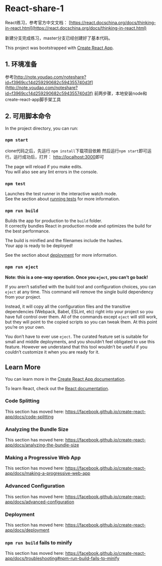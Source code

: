 # React-share-1

React练习，参考官方中文文档：
[https://react.docschina.org/docs/thinking-in-react.html](https://react.docschina.org/docs/thinking-in-react.html)

新建分支完成练习，master分支已经创建好了基本代码。

This project was bootstrapped with [Create React App](https://github.com/facebook/create-react-app).


## 1. 环境准备
参考[http://note.youdao.com/noteshare?id=f3969cc14d259290682c594355740d3f](http://note.youdao.com/noteshare?id=f3969cc14d259290682c594355740d3f)
前两步骤，本地安装node和create-react-app脚手架工具

## 2. 可用脚本命令

In the project directory, you can run:

### `npm start`
clone代码之后，先运行
`npm install`下载项目依赖
然后运行`npm start`即可运行。运行成功后，打开：
[http://localhost:3000](http://localhost:3000)即可<br>

The page will reload if you make edits.<br>
You will also see any lint errors in the console.

### `npm test`

Launches the test runner in the interactive watch mode.<br>
See the section about [running tests](https://facebook.github.io/create-react-app/docs/running-tests) for more information.

### `npm run build`

Builds the app for production to the `build` folder.<br>
It correctly bundles React in production mode and optimizes the build for the best performance.

The build is minified and the filenames include the hashes.<br>
Your app is ready to be deployed!

See the section about [deployment](https://facebook.github.io/create-react-app/docs/deployment) for more information.

### `npm run eject`

**Note: this is a one-way operation. Once you `eject`, you can’t go back!**

If you aren’t satisfied with the build tool and configuration choices, you can `eject` at any time. This command will remove the single build dependency from your project.

Instead, it will copy all the configuration files and the transitive dependencies (Webpack, Babel, ESLint, etc) right into your project so you have full control over them. All of the commands except `eject` will still work, but they will point to the copied scripts so you can tweak them. At this point you’re on your own.

You don’t have to ever use `eject`. The curated feature set is suitable for small and middle deployments, and you shouldn’t feel obligated to use this feature. However we understand that this tool wouldn’t be useful if you couldn’t customize it when you are ready for it.

## Learn More

You can learn more in the [Create React App documentation](https://facebook.github.io/create-react-app/docs/getting-started).

To learn React, check out the [React documentation](https://reactjs.org/).

### Code Splitting

This section has moved here: https://facebook.github.io/create-react-app/docs/code-splitting

### Analyzing the Bundle Size

This section has moved here: https://facebook.github.io/create-react-app/docs/analyzing-the-bundle-size

### Making a Progressive Web App

This section has moved here: https://facebook.github.io/create-react-app/docs/making-a-progressive-web-app

### Advanced Configuration

This section has moved here: https://facebook.github.io/create-react-app/docs/advanced-configuration

### Deployment

This section has moved here: https://facebook.github.io/create-react-app/docs/deployment

### `npm run build` fails to minify

This section has moved here: https://facebook.github.io/create-react-app/docs/troubleshooting#npm-run-build-fails-to-minify
